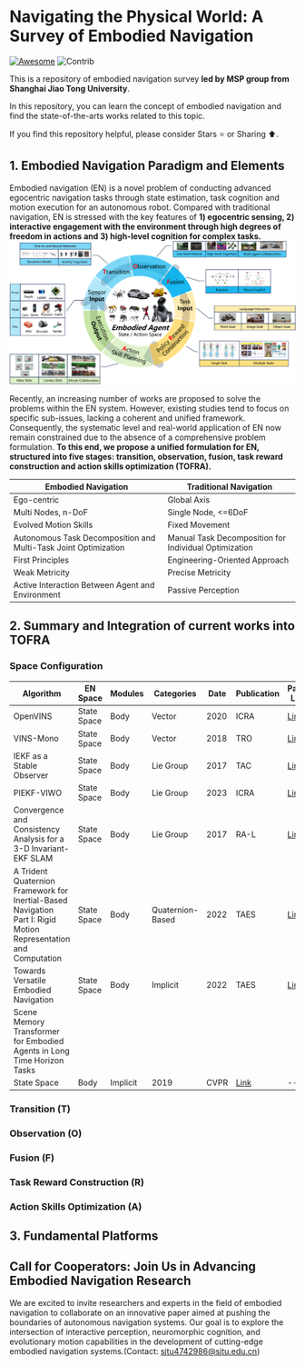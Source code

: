 # Navigating the Physical World: A Survey of Embodied Navigation
[![Awesome](https://cdn.rawgit.com/sindresorhus/awesome/d7305f38d29fed78fa85652e3a63e154dd8e8829/media/badge.svg)](https://github.com/sindresorhus/awesome)
<img src="https://img.shields.io/badge/Contributions-Welcome-278ea5" alt="Contrib"/>

This is a repository of embodied navigation survey **led by MSP group from Shanghai Jiao Tong University**. 

In this repository, you can learn the concept of embodied navigation and find the state-of-the-arts works related to this topic. 

If you find this repository helpful, please consider Stars ⭐ or Sharing ⬆️.


## 1. Embodied Navigation Paradigm and Elements

Embodied navigation (EN) is a novel problem of conducting advanced egocentric navigation tasks through state estimation, task cognition and motion execution for an autonomous robot. Compared with traditional navigation, EN is stressed with the key features of **1) egocentric sensing, 2) interactive engagement with the environment through high degrees of freedom in actions and 3) high-level cognition for complex tasks.**
![image](images/Framework.png)

Recently, an increasing number of works are proposed to solve the problems within the EN system. However, existing studies tend to focus on specific sub-issues, lacking a coherent and unified framework. Consequently, the systematic level and real-world application of EN now remain constrained due to the absence of a comprehensive problem formulation. **To this end, we propose a unified formulation for EN, structured into five stages: transition, observation, fusion, task reward construction and action skills optimization (TOFRA).**


|Embodied Navigation|Traditional Navigation|
|-------------------|----------------------|
|Ego-centric|Global Axis|
|Multi Nodes, n-DoF|Single Node, <=6DoF|
|Evolved Motion Skills|Fixed Movement|
|Autonomous Task Decomposition and Multi-Task Joint Optimization|Manual Task Decomposition for Individual Optimization|
|First Principles|Engineering-Oriented Approach|
|Weak Metricity|Precise Metricity|
|Active Interaction Between Agent and Environment|Passive Perception|

## 2. Summary and Integration of current works into TOFRA

### Space Configuration

| Algorithm | EN Space | Modules | Categories | Date | Publication | Paper Link | Code |
| --- | --- | --- | --- | --- | --- | --- | --- |
| OpenVINS | State Space | Body | Vector | 2020 | ICRA | [Link](https://ieeexplore.ieee.org/document/9196524) | [Link](https://github.com/rpng/open_vins) |
| VINS-Mono | State Space | Body | Vector | 2018 | TRO | [Link](https://ieeexplore.ieee.org/document/8421746) | [Link](https://github.com/HKUST-Aerial-Robotics/VINS-Mono) |
| IEKF as a Stable Observer | State Space | Body | Lie Group | 2017 | TAC | [Link](https://ieeexplore.ieee.org/document/7523335/authors#authors) | --- |
| PIEKF-VIWO | State Space | Body | Lie Group | 2023 | ICRA | [Link](https://ieeexplore.ieee.org/document/10160380) | --- |
| Convergence and Consistency Analysis for a 3-D Invariant-EKF SLAM | State Space | Body | Lie Group | 2017 | RA-L | [Link](https://ieeexplore.ieee.org/abstract/document/7812660) | --- |
| A Trident Quaternion Framework for Inertial-Based Navigation Part I: Rigid Motion Representation and Computation | State Space | Body | Quaternion-Based | 2022 | TAES | [Link](https://ieeexplore.ieee.org/document/9640520) | --- |
| Towards Versatile Embodied Navigation | State Space | Body | Implicit | 2022 | TAES | [Link](https://ieeexplore.ieee.org/document/9640520) | [Link](https://github.com/hanqingwangai/VXN) |
| Scene Memory Transformer for Embodied Agents in Long Time Horizon Tasks
 | State Space | Body | Implicit | 2019 | CVPR | [Link](https://openaccess.thecvf.com/content_CVPR_2019/html/Fang_Scene_Memory_Transformer_for_Embodied_Agents_in_Long-Horizon_Tasks_CVPR_2019_paper.html) | --- |

### Transition (T)

### Observation (O)

### Fusion (F)

### Task Reward Construction (R)

### Action Skills Optimization (A)

## 3. Fundamental Platforms

## Call for Cooperators: Join Us in Advancing Embodied Navigation Research
We are excited to invite researchers and experts in the field of embodied navigation to collaborate on an innovative paper aimed at pushing the boundaries of autonomous navigation systems. Our goal is to explore the intersection of interactive perception, neuromorphic cognition, and evolutionary motion capabilities in the development of cutting-edge embodied navigation systems.(Contact: sjtu4742986@sjtu.edu.cn)

